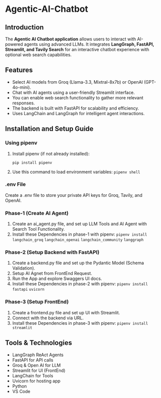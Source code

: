 # Agentic-AI-Chatbot

## Introduction
The **Agentic AI Chatbot application** allows users to interact with AI-powered agents using advanced LLMs. It integrates **LangGraph, FastAPI, Streamlit, and Tavily Search** for an interactive chatbot experience with optional web search capabilities.

## Features
- Select AI models from Groq (Llama-3.3, Mixtral-8x7b) or OpenAI (GPT-4o-mini).
- Chat with AI agents using a user-friendly Streamlit interface.
- You can enable web search functionality to gather more relevant responses.
- The backend is built with FastAPI for scalability and efficiency.
- Uses LangChain and LangGraph for intelligent agent interactions.

## Installation and Setup Guide

### Using pipenv
1. Install pipenv (if not already installed):

   `pip install pipenv`

2. Use this command to load environment variables: `pipenv shell` 

### .env File

Create a .env file to store your private API keys for Groq, Tavily, and OpenAI.
### Phase-1 (Create AI Agent)

1. Create an ai_agent.py file, and set up LLM Tools and AI Agent with Search Tool Functionality.
2. Install these Dependencies in phase-1 with pipenv:
   `pipenv install langchain_groq` `langchain_openai` `langchain_community` `langgraph`

### Phase-2 (Setup Backend with FastAPI)

1. Create a backend.py file and set up the Pydantic Model (Schema Validation).
2. Setup AI Agnet from FrontEnd Request.
3. Run the App and explore Swaggers UI docs.
4. Install these Dependencies in phase-2 with pipenv:
   `pipenv install fastapi` `uvicorn`
   
### Phase-3 (Setup FrontEnd)

1. Create a frontend.py file and set up UI with Streamlit.
2. Connect with the backend via URL.
3. Install these Dependencies in phase-3 with pipenv:
   `pipenv install streamlit`

## Tools & Technologies

* LangGraph ReAct Agents
* FastAPI for API calls
* Groq & Open AI for LLM
* Streamlit for UI (FrontEnd)
* LangChain for Tools
* Uvicorn for hosting app
* Python
* VS Code
